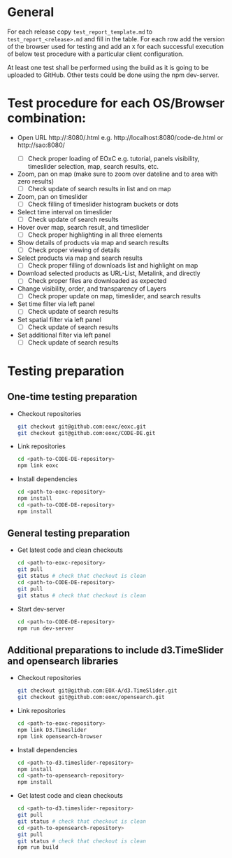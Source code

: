 # General

For each release copy `test_report_template.md` to `test_report_<release>.md`
and fill in the table. For each row add the version of the browser used for
testing and add an `X` for each successful execution of below test procedure
with a particular client configuration.

At least one test shall be performed using the build as it is going to be
uploaded to GitHub. Other tests could be done using the npm dev-server.

# Test procedure for each OS/Browser combination:

* Open URL http://<URL-of-dev-environment>:8080/<configuration>.html e.g. http://localhost:8080/code-de.html or http://sao:8080/
  - [ ] Check proper loading of EOxC e.g. tutorial, panels visibility, timeslider selection, map, search results, etc.
* Zoom, pan on map (make sure to zoom over dateline and to area with zero results)
  - [ ] Check update of search results in list and on map
* Zoom, pan on timeslider
  - [ ] Check filling of timeslider histogram buckets or dots
* Select time interval on timeslider
  - [ ] Check update of search results
* Hover over map, search result, and timeslider
  - [ ] Check proper highlighting in all three elements
* Show details of products via map and search results
  - [ ] Check proper viewing of details
* Select products via map and search results
  - [ ] Check proper filling of downloads list and highlight on map
* Download selected products as URL-List, Metalink, and directly
  - [ ] Check proper files are downloaded as expected
* Change visibility, order, and transparency of Layers
  - [ ] Check proper update on map, timeslider, and search results
* Set time filter via left panel
  - [ ] Check update of search results
* Set spatial filter via left panel
  - [ ] Check update of search results
* Set additional filter via left panel
  - [ ] Check update of search results

# Testing preparation

## One-time testing preparation

* Checkout repositories
    ```bash
    git checkout git@github.com:eoxc/eoxc.git
    git checkout git@github.com:eoxc/CODE-DE.git
    ```
* Link repositories
    ```bash
    cd <path-to-CODE-DE-repository>
    npm link eoxc
    ```
* Install dependencies
    ```bash
    cd <path-to-eoxc-repository>
    npm install
    cd <path-to-CODE-DE-repository>
    npm install
    ```

## General testing preparation

* Get latest code and clean checkouts
    ```bash
    cd <path-to-eoxc-repository>
    git pull
    git status # check that checkout is clean
    cd <path-to-CODE-DE-repository>
    git pull
    git status # check that checkout is clean
    ```
* Start dev-server
    ```bash
    cd <path-to-CODE-DE-repository>
    npm run dev-server
    ```

## Additional preparations to include d3.TimeSlider and opensearch libraries

* Checkout repositories
    ```bash
    git checkout git@github.com:EOX-A/d3.TimeSlider.git
    git checkout git@github.com:eoxc/opensearch.git
    ```
* Link repositories
    ```bash
    cd <path-to-eoxc-repository>
    npm link D3.Timeslider
    npm link opensearch-browser
    ```
* Install dependencies
    ```bash
    cd <path-to-d3.timeslider-repository>
    npm install
    cd <path-to-opensearch-repository>
    npm install
    ```
* Get latest code and clean checkouts
    ```bash
    cd <path-to-d3.timeslider-repository>
    git pull
    git status # check that checkout is clean
    cd <path-to-opensearch-repository>
    git pull
    git status # check that checkout is clean
    npm run build
    ```
